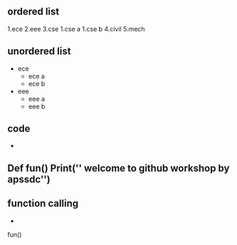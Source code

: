 ## ordered list
1.ece
2.eee
3.cse
    1.cse a
    1.cse b
4.civil
5.mech
## unordered list
- ece
   * ece a
   * ece b
- eee
    + eee a
    + eee b
## code
-
Def fun() 
    Print('' welcome to github workshop by apssdc'') 
-
## function calling
-
fun() 
    
